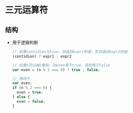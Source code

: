 # 三元运算符

## 结构

+ 用于逻辑判断

    ```js
    // 如果contidion为true，则返回expr1的值，否则返回expr2的值
    (contidion) ? expr1 : expr2
    ```

    ```js
    // 如果n可以被2整除，则even等于true，否则等于false
    var even = (n % 2 === 0) ? true : false;

    // 等同于
    var even;
    if (n % 2 === 0) {
      even = true;
    } else {
      even = false;
    }
    ```
